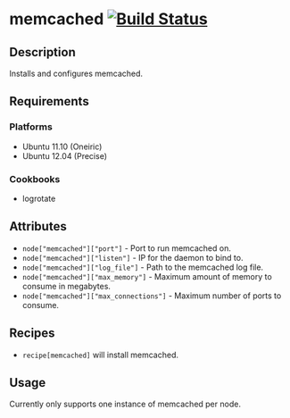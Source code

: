 # memcached [![Build Status](https://secure.travis-ci.org/hectcastro/chef-memcached.png?branch=master)](http://travis-ci.org/hectcastro/chef-memcached)

## Description

Installs and configures memcached.

## Requirements

### Platforms

* Ubuntu 11.10 (Oneiric)
* Ubuntu 12.04 (Precise)

### Cookbooks

* logrotate

## Attributes

* `node["memcached"]["port"]` - Port to run memcached on.
* `node["memcached"]["listen"]` - IP for the daemon to bind to.
* `node["memcached"]["log_file"]` - Path to the memcached log file.
* `node["memcached"]["max_memory"]` - Maximum amount of memory to consume in
  megabytes.
* `node["memcached"]["max_connections"]` - Maximum number of ports to consume.

## Recipes

* `recipe[memcached]` will install memcached.

## Usage

Currently only supports one instance of memcached per node.
